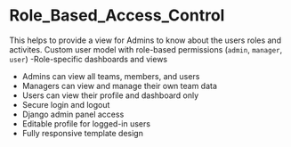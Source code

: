 # Role_Based_Access_Control
This helps to provide a view for Admins to know about the users roles and activites.
Custom user model with role-based permissions (`admin`, `manager`, `user`)
-Role-specific dashboards and views
- Admins can view all teams, members, and users
- Managers can view and manage their own team data
- Users can view their profile and dashboard only
- Secure login and logout
- Django admin panel access
- Editable profile for logged-in users
- Fully responsive template design

